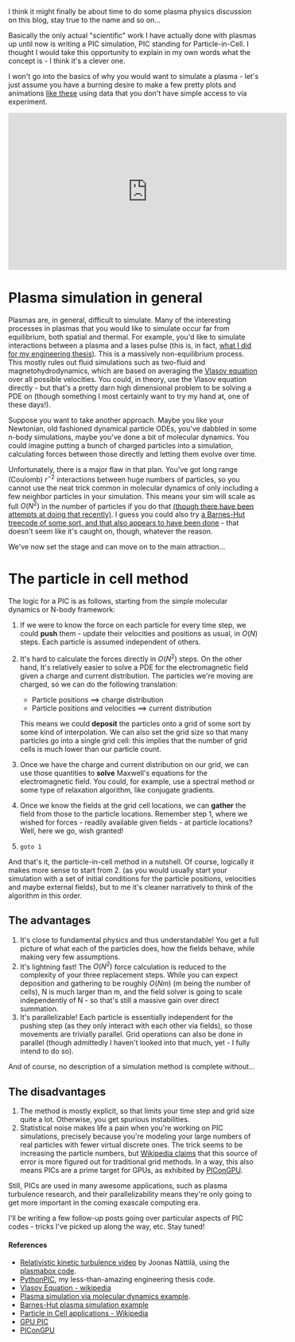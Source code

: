 <!--
.. title: Particle in Cell methods
.. slug: particle-in-cell-methods
.. date: 2019-03-19 18:00:00 UTC+01:00
.. tags: 
.. category: 
.. link: 
.. description: 
.. type: text
.. status: draft
-->

I think it might finally be about time to do some plasma physics discussion on
this blog, stay true to the name and so on...

Basically the only actual "scientific" work I have actually done with plasmas
up until now is writing a PIC simulation, PIC standing for Particle-in-Cell. I
thought I would take this opportunity to explain in my own words what the
concept is - I think it's a clever one.

I won't go into the basics of why you would want to simulate a plasma - let's
just assume you have a burning desire to make a few pretty plots and animations
[like these](https://www.youtube.com/watch?v=Gj9mwAww3TM) using data that you
don't have simple access to via experiment.

<!-- TEASER_END -->
<center><iframe width="560" height="315" src="https://www.youtube.com/embed/Gj9mwAww3TM" frameborder="0" allow="accelerometer; autoplay; encrypted-media; gyroscope; picture-in-picture" allowfullscreen></iframe></center>

# Plasma simulation in general

Plasmas are, in general, difficult to simulate. Many of the interesting
processes in plasmas that you would like to simulate occur far from
equilibrium, both spatial and thermal. For example, you'd like to simulate
interactions between a plasma and a lases pulse (this is, in fact, [what I did
for my engineering thesis](https://github.com/StanczakDominik/PythonPIC)). This
is a massively non-equilibrium process. This mostly rules out fluid simulations
such as two-fluid and magnetohydrodynamics, which are based on averaging the [Vlasov
equation](https://en.wikipedia.org/wiki/Vlasov_equation) over all possible
velocities. You could, in theory, use the Vlasov equation directly - but that's
a pretty darn high dimensional problem to be solving a PDE on (though something
I most certainly want to try my hand at, one of these days!).

Suppose you want to take another approach. Maybe you like your Newtonian, old
fashioned dynamical particle ODEs, you've dabbled in some n-body simulations,
maybe you've done a bit of molecular dynamics. You could imagine putting a
bunch of charged particles into a simulation, calculating forces between those
directly and letting them evolve over time.

Unfortunately, there is a major flaw in that plan. You've got long range
(Coulomb) $r^{-2}$ interactions between huge numbers of particles, so you
cannot use the neat trick common in molecular dynamics of only including a few
neighbor particles in your simulation. This means your sim will scale as full
$O(N^2)$ in the number of particles if you do that
[(though there have been attempts at doing that
recently)](https://journals.aps.org/pre/abstract/10.1103/PhysRevE.98.033307).
I guess you could also try [a Barnes-Hut treecode of some sort, and that also appears to have been done](https://www.sciencedirect.com/science/article/pii/0010465594902275) - that doesn't seem like
it's caught on, though, whatever the reason.

We've now set the stage and can move on to the main attraction...

# The particle in cell method

The logic for a PIC is as follows, starting from the simple molecular dynamics
or N-body framework:

1. If we were to know the force on each particle for every time step, we could
    **push** them - update their velocities and positions as usual, in $O(N)$
    steps. Each particle is assumed independent of others.
2. It's hard to calculate the forces directly in $O(N^2)$ steps. On the other
    hand, It's relatively easier to solve a PDE for the electromagnetic field
    given a charge and current distribution.  The particles we're moving are
    charged, so we can do the following translation:

    * Particle positions $\implies$ charge distribution 
    * Particle positions and velocities $\implies$ current distribution

    This means we could **deposit** the particles onto a grid of some sort by
    some kind of interpolation.  We can also set the grid size so that many
    particles go into a single grid cell: this implies that the number of grid
    cells is much lower than our particle count.

3. Once we have the charge and current distribution on our grid, we can use
    those quantities to **solve** Maxwell's equations for the electromagnetic field.
    You could, for example, use a spectral method or some type of relaxation
    algorithm, like conjugate gradients.

4. Once we know the fields at the grid cell locations, we can **gather** the
    field from those to the particle locations. Remember step 1, where we wished
    for forces - readily available given fields - at particle locations? Well,
    here we go, wish granted!

5. `goto 1`

And that's it, the particle-in-cell method in a nutshell. Of course, logically
it makes more sense to start from 2. (as you would usually start your
simulation with a set of initial conditions for the particle positions,
velocities and maybe external fields), but to me it's cleaner narratively to think
of the algorithm in this order.

## The advantages

1. It's close to fundamental physics and thus understandable! You get a full
   picture of what each of the particles does, how the fields behave,
   while making very few assumptions.
2. It's lightning fast! The $O(N^2)$ force calculation is reduced to the
   complexity of your three replacement steps. While you can expect deposition
   and gathering to be roughly $O(Nm)$ (m being the number of cells), N is much
   larger than m, and the field solver is going to scale independently of N -
   so that's still a massive gain over direct summation.
3. It's parallelizable! Each particle is essentially independent for the
   pushing step (as they only interact with each other via fields), so those
   movements are trivially parallel. Grid operations can also be done in
   parallel (though admittedly I haven't looked into that much, yet - I fully
   intend to do so).

And of course, no description of a simulation method is complete without... 

## The disadvantages

1. The method is mostly explicit, so that limits your time step and grid size
   quite a lot.  Otherwise, you get spurious instabilities.
2. Statistical noise makes life a pain when you're working on PIC simulations,
   precisely because you're modeling your large numbers of real particles with
   fewer virtual discrete ones. The trick seems to be increasing the particle
   numbers, but [Wikipedia
   claims](https://en.wikipedia.org/wiki/Particle-in-cell#Technical_aspects)
   that this source of error is more figured out for traditional grid methods.
   In a way, this also means PICs are a prime target for GPUs, as exhibited by
   [PIConGPU](https://picongpu.readthedocs.io/en/0.4.3/index.html).

Still, PICs are used in many awesome applications, such as plasma turbulence
research, and their parallelizability means they're only going to get more
important in the coming exascale computing era.

I'll be writing a few follow-up posts going over particular aspects of PIC
codes - tricks I've picked up along the way, etc. Stay tuned!

#### References

- [Relativistic kinetic turbulence video](https://www.youtube.com/watch?v=Gj9mwAww3TM) by 
  Joonas Nättilä, using the [plasmabox code](https://github.com/natj/plasmabox).
- [PythonPIC](https://github.com/StanczakDominik/PythonPIC), my less-than-amazing engineering thesis code.
- [Vlasov Equation - wikipedia](https://github.comnatj/plasmabox)
- [Plasma simulation via molecular dynamics example](https://journals.aps.org/pre/abstract/10.1103/PhysRevE.98.033307).
- [Barnes-Hut plasma simulation example](https://www.sciencedirect.com/science/article/pii/0010465594902275) 
- [Particle in Cell applications - Wikipedia](https://en.wikipedia.org/wiki/Particle-in-cell)
- [GPU PIC](https://www.particleincell.com/2016/cuda-pic/)
- [PIConGPU](https://picongpu.readthedocs.io/en/0.4.3/index.html)
